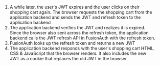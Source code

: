 1. A while later, the user's JWT expires and the user clicks on their shopping cart again. The browser requests the shopping cart from the application backend and sends the JWT and refresh token to the application backend
1. The application backend verifies the JWT and realizes it is expired. Since the browser also sent across the refresh token, the application backend calls the JWT refresh API in FusionAuth with the refresh token.
1. FusionAuth looks up the refresh token and returns a new JWT
1. The application backend responds with the user's shopping cart HTML, CSS & JavaScript that the browser renders. It also includes the new JWT as a cookie that replaces the old JWT in the browser